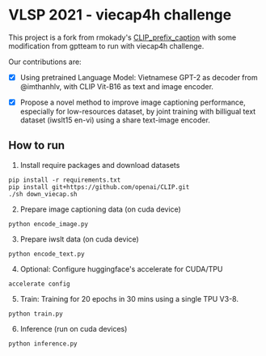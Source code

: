 # VLSP 2021 - viecap4h challenge

This project is a fork from rmokady's [CLIP_prefix_caption](https://github.com/rmokady/CLIP_prefix_caption)
with some modification from gptteam to run with viecap4h challenge.

Our contributions are:

- [x] Using pretrained Language Model: Vietnamese GPT-2 as decoder from @imthanhlv, with CLIP Vit-B16 as text
and image encoder.
- [x] Propose a novel method to improve image captioning performance, especially for low-resources dataset,
by joint training with billigual text dataset (iwslt15 en-vi) using a share text-image encoder.


## How to run

1. Install require packages and download datasets
```
pip install -r requirements.txt
pip install git+https://github.com/openai/CLIP.git
./sh down_viecap.sh
```

2. Prepare image captioning data (on cuda device)

```
python encode_image.py
```

3. Prepare iwslt data (on cuda device)

```
python encode_text.py
```
4. Optional: Configure huggingface's accelerate for CUDA/TPU

```
accelerate config
```

5. Train: Training for 20 epochs in 30 mins using a single TPU V3-8.

```
python train.py
```

6. Inference (run on cuda devices)

```
python inference.py
```

